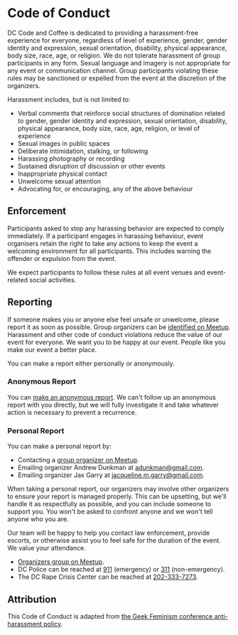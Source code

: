 # Code of Conduct

DC Code and Coffee is dedicated to providing a harassment-free experience for everyone, regardless of level of experience, gender, gender identity and expression, sexual orientation, disability, physical appearance, body size, race, age, or religion. We do not tolerate harassment of group participants in any form. Sexual language and imagery is not appropriate for any event or communication channel. Group participants violating these rules may be sanctioned or expelled from the event at the discretion of the organizers.

Harassment includes, but is not limited to:

- Verbal comments that reinforce social structures of domination related to gender, gender identity and expression, sexual orientation, disability, physical appearance, body size, race, age, religion, or level of experience
- Sexual images in public spaces
- Deliberate intimidation, stalking, or following
- Harassing photography or recording
- Sustained disruption of discussion or other events
- Inappropriate physical contact
- Unwelcome sexual attention
- Advocating for, or encouraging, any of the above behaviour

## Enforcement

Participants asked to stop any harassing behavior are expected to comply immediately. If a participant engages in harassing behaviour, event organisers retain the right to take any actions to keep the event a welcoming environment for all participants. This includes warning the offender or expulsion from the event.

We expect participants to follow these rules at all event venues and event-related social activities.

## Reporting

If someone makes you or anyone else feel unsafe or unwelcome, please report it as soon as possible. Group organizers can be [identified on Meetup][1]. Harassment and other code of conduct violations reduce the value of our event for everyone. We want you to be happy at our event. People like you make our event a better place.

You can make a report either personally or anonymously.

### Anonymous Report

You can [make an anonymous report](https://docs.google.com/forms/d/e/1FAIpQLSdREZuQmRsYZMtQAt0I8DbzrrpMX05I3kv9Ye9rhpQBwTLK7w/viewform). We can't follow up an anonymous report with you directly, but we will fully investigate it and take whatever action is necessary to prevent a recurrence.

### Personal Report

You can make a personal report by:

- Contacting a [group organizer on Meetup][1].
- Emailing organizer Andrew Dunkman at [adunkman@gmail.com](mailto:adunkman@gmail.com?subject=URGENT:%20DC%20Code%20and%20Coffee%20Code%20of%20Conduct%20violation).
- Emailing organizer Jax Garry at [jacqueline.m.garry@gmail.com](mailto:jacqueline.m.garry@gmail.com?subject=URGENT:%20DC%20Code%20and%20Coffee%20Code%20of%20Conduct%20violation).

When taking a personal report, our organizers may involve other organizers to ensure your report is managed properly. This can be upsetting, but we'll handle it as respectfully as possible, and you can include someone to support you. You won't be asked to confront anyone and we won't tell anyone who you are.

Our team will be happy to help you contact law enforcement, provide escorts, or otherwise assist you to feel safe for the duration of the event. We value your attendance.

- [Organizers group on Meetup][1].
- DC Police can be reached at [911](tel:911) (emergency) or [311](tel:311) (non-emergency).
- The DC Rape Crisis Center can be reached at [202-333-7273](tel:2023337273).

## Attribution

This Code of Conduct is adapted from [the Geek Feminism conference anti-harassment policy](http://geekfeminism.wikia.com/wiki/Conference_anti-harassment/Policy).

[1]: https://www.meetup.com/dc-code-coffee/members/?op=leaders
